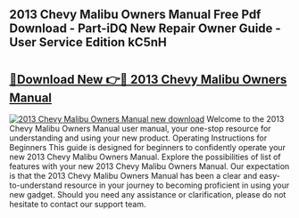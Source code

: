 ## 2013 Chevy Malibu Owners Manual Free Pdf Download - Part-iDQ New Repair Owner Guide - User Service Edition kC5nH

# <h2><a href="http://bc36408.oget.top/?id=2013+Chevy+Malibu+Owners+Manual">🔗Download New 👉🔴 2013 Chevy Malibu Owners Manual</a></h2>

[![2013 Chevy Malibu Owners Manual new download](https://i.imgur.com/5g1atiW.png)](http://bc36408.oget.top/?id=2013+Chevy+Malibu+Owners+Manual)
Welcome to the 2013 Chevy Malibu Owners Manual user manual, your one-stop resource for understanding and using your new product. Operating Instructions for Beginners This guide is designed for beginners to confidently operate your new 2013 Chevy Malibu Owners Manual. Explore the possibilities of list of features with your new 2013 Chevy Malibu Owners Manual. Our expectation is that the 2013 Chevy Malibu Owners Manual has been a clear and easy-to-understand resource in your journey to becoming proficient in using your new gadget. Should you need any assistance or clarification, please do not hesitate to contact our support team.
